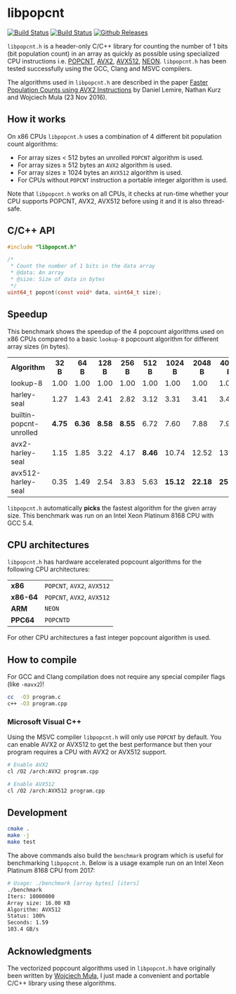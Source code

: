 # libpopcnt

[![Build Status](https://travis-ci.org/kimwalisch/libpopcnt.svg)](https://travis-ci.org/kimwalisch/libpopcnt)
[![Build Status](https://ci.appveyor.com/api/projects/status/github/kimwalisch/libpopcnt?branch=master&svg=true)](https://ci.appveyor.com/project/kimwalisch/libpopcnt)
[![Github Releases](https://img.shields.io/github/release/kimwalisch/libpopcnt.svg)](https://github.com/kimwalisch/libpopcnt/releases)

```libpopcnt.h``` is a header-only C/C++ library for counting the
number of 1 bits (bit population count) in an array as quickly as
possible using specialized CPU instructions i.e.
[POPCNT](https://en.wikipedia.org/wiki/SSE4#POPCNT_and_LZCNT),
[AVX2](https://en.wikipedia.org/wiki/Advanced_Vector_Extensions),
[AVX512](https://en.wikipedia.org/wiki/Advanced_Vector_Extensions),
[NEON](https://en.wikipedia.org/wiki/ARM_architecture#Advanced_SIMD_.28NEON.29).
```libpopcnt.h``` has been tested successfully using the GCC,
Clang and MSVC compilers.

The algorithms used in ```libpopcnt.h``` are described in the paper
[Faster Population Counts using AVX2 Instructions](https://arxiv.org/abs/1611.07612)
by Daniel Lemire, Nathan Kurz and Wojciech Mula (23 Nov 2016).

## How it works

On x86 CPUs ```libpopcnt.h``` uses a combination of 4 different bit
population count algorithms:

* For array sizes < 512 bytes an unrolled ```POPCNT``` algorithm
is used.
* For array sizes ≥ 512 bytes an ```AVX2``` algorithm is used.
* For array sizes ≥ 1024 bytes an ```AVX512``` algorithm is used.
* For CPUs without ```POPCNT``` instruction a portable 
integer algorithm is used.

Note that ```libpopcnt.h``` works on all CPUs, it checks at run-time
whether your CPU supports POPCNT, AVX2, AVX512 before using it
and it is also thread-safe.

## C/C++ API

```C
#include "libpopcnt.h"

/*
 * Count the number of 1 bits in the data array
 * @data: An array
 * @size: Size of data in bytes
 */
uint64_t popcnt(const void* data, uint64_t size);
```

## Speedup

This benchmark shows the speedup of the 4 popcount algorithms
used on x86 CPUs compared to a basic ```lookup-8```
popcount algorithm for different array sizes (in bytes).

<table>
  <tr align="center">
    <td><b>Algorithm</b></td>
    <td><b>32 B</b></td>
    <td><b>64 B</b></td>
    <td><b>128 B</b></td>
    <td><b>256 B</b></td>
    <td><b>512 B</b></td>
    <td><b>1024 B</b></td>
    <td><b>2048 B</b></td>
    <td><b>4096 B</b></td>
  </tr>
  <tr>
    <td>lookup-8</td> 
    <td>1.00</td>
    <td>1.00</td>
    <td>1.00</td>
    <td>1.00</td>
    <td>1.00</td>
    <td>1.00</td>
    <td>1.00</td>
    <td>1.00</td>
  </tr>
  <tr>
    <td>harley-seal</td> 
    <td>1.27</td>
    <td>1.43</td>
    <td>2.41</td>
    <td>2.82</td>
    <td>3.12</td>
    <td>3.31</td>
    <td>3.41</td>
    <td>3.47</td>
  </tr>
  <tr>
    <td>builtin-popcnt-unrolled</td> 
    <td><b>4.75</b></td>
    <td><b>6.36</b></td>
    <td><b>8.58</b></td>
    <td><b>8.55</b></td>
    <td>6.72</td>
    <td>7.60</td>
    <td>7.88</td>
    <td>7.94</td>
  </tr>
  <tr>
    <td>avx2-harley-seal</td> 
    <td>1.15</td>
    <td>1.85</td>
    <td>3.22</td>
    <td>4.17</td>
    <td><b>8.46</b></td>
    <td>10.74</td>
    <td>12.52</td>
    <td>13.66</td>
  </tr>
  <tr>
    <td>avx512-harley-seal</td> 
    <td>0.35</td>
    <td>1.49</td>
    <td>2.54</td>
    <td>3.83</td>
    <td>5.63</td>
    <td><b>15.12</b></td>
    <td><b>22.18</b></td>
    <td><b>25.60</b></td>
  </tr>
</table>

```libpopcnt.h``` automatically **picks** the fastest algorithm for
the given array size. This benchmark was run on an Intel Xeon
Platinum 8168 CPU with GCC 5.4.

## CPU architectures

```libpopcnt.h``` has hardware accelerated popcount algorithms for
the following CPU architectures:

<table>
  <tr>
    <td><b>x86</b></td>
    <td><code>POPCNT</code>, <code>AVX2</code>, <code>AVX512</code></td> 
  </tr>
  <tr>
    <td><b>x86-64</b></td>
    <td><code>POPCNT</code>, <code>AVX2</code>, <code>AVX512</code></td>
  </tr>
  <tr>
    <td><b>ARM</b></td>
    <td><code>NEON</code></td> 
  </tr>
  <tr>
    <td><b>PPC64</b></td>
    <td><code>POPCNTD</code></td>
  </tr>
</table>

For other CPU architectures a fast integer popcount algorithm is used.

## How to compile

For GCC and Clang compilation does not require any special compiler flags (like
```-mavx2```)!

```bash
cc  -O3 program.c
c++ -O3 program.cpp
```

### Microsoft Visual C++

Using the MSVC compiler ```libpopcnt.h``` will only use ```POPCNT```
by default. You can enable AVX2 or AVX512 to get the best
performance but then your program requires a CPU with
AVX2 or AVX512 support.

```bash
# Enable AVX2
cl /O2 /arch:AVX2 program.cpp

# Enable AVX512
cl /O2 /arch:AVX512 program.cpp
```

## Development

```bash
cmake .
make -j
make test
```

The above commands also build the ```benchmark``` program which is
useful for benchmarking ```libpopcnt.h```. Below is a
usage example run on an Intel Xeon Platinum 8168 CPU from 2017:

```bash
# Usage: ./benchmark [array bytes] [iters]
./benchmark
Iters: 10000000
Array size: 16.00 KB
Algorithm: AVX512
Status: 100%
Seconds: 1.59
103.4 GB/s
```

## Acknowledgments

The vectorized popcount algorithms used in ```libpopcnt.h``` have
originally been written by [Wojciech Muła](https://github.com/WojciechMula/sse-popcount),
I just made a convenient and portable C/C++ library using these algorithms.
